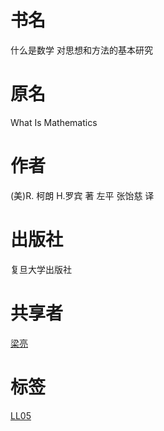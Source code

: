 # 书名 #
什么是数学 对思想和方法的基本研究

# 原名 #
What Is Mathematics

# 作者 #
(美)R. 柯朗 H.罗宾 著
左平 张饴慈 译

# 出版社 #
复旦大学出版社

# 共享者 #
[梁亮](LL.md)

# 标签 #
[LL05](LL05.md)